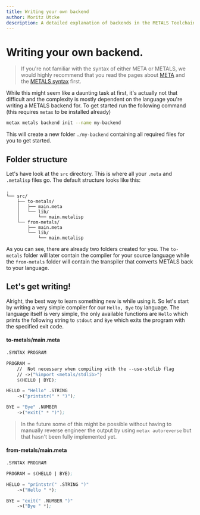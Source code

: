 ```yaml
---
title: Writing your own backend
author: Moritz Utcke
description: A detailed explanation of backends in the METALS Toolchain
---
```



# Writing your own backend.

> If you're not familiar with the syntax of either META or METALS, we would highly recommend that you read the pages about [META](/docs/meta/00-getting-started) and the [METALS syntax](/docs/metals/00-syntax) first.

While this might seem like a daunting task at first, it's actually not that difficult and the complexity is mostly dependent on the language you're writing a METALS backend for. 
To get started run the following command (this requires `metax` to be installed already)

```bash
metax metals backend init --name my-backend
```

This will create a new folder `./my-backend` containing all required files for you to get started.

## Folder structure

Let's have look at the `src` directory. This is where all your `.meta` and `.metalisp` files go. The default structure looks like this:

```
. 
└── src/ 
	├── to-metals/ 
	│   ├── main.meta
	│   └── lib/ 
	│       └── main.metalisp
	└── from-metals/ 
		├── main.meta 
		└── lib/ 
			└── main.metalisp
```

As you can see, there are already two folders created for you. The `to-metals` folder will later contain the compiler for your source language while the `from-metals` folder will contain the transpiler that converts METALS back to your language.

## Let's get writing!

Alright, the best way to learn something new is while using it. So let's start by writing a very simple compiler for our `Hello, Bye` toy language.
The language itself is very simple, the only available functions are `Hello` which prints the following string to `stdout` and `Bye` which exits the program with the specified exit code.

#### to-metals/main.meta

```meta
.SYNTAX PROGRAM

PROGRAM = 
	//  Not necessary when compiling with the --use-stdlib flag
	// ->("%import <metals/stdlib>")
	$(HELLO | BYE);

HELLO = "Hello" .STRING
	->("printstr(" * ")");

BYE = "Bye" .NUMBER
	->("exit(" * ")");
```

> In the future some of this might be possible without having to manually reverse engineer the output by using `metax autoreverse` but that hasn't been fully implemented yet.
#### from-metals/main.meta

```meta
.SYNTAX PROGRAM

PROGRAM = $(HELLO | BYE);

HELLO = "printstr(" .STRING ")"
	->("Hello " *);

BYE = "exit(" .NUMBER ")"
	->("Bye " *);
```